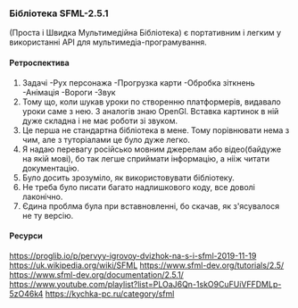 
### Бібліотека SFML-2.5.1  
(Проста і Швидка Мультимедійна Бібліотека) є портативним і легким у використанні API для мультимедіа-програмування.

#### Ретроспектива
1. Задачі
  -Рух персонажа
  -Прогрузка карти
  -Обробка зіткнень
  -Анімація
  -Вороги
  -Звук
2. Тому що, коли шукав уроки по створенню платформерів, видавало уроки саме з нею. З аналогів знаю OpenGl. Вставка картинок в ній дуже складна і не має роботи зі звуком.
3. Це перша не стандартна бібліотека в мене. Тому порівнювати нема з чим, але з туторіалами це було дуже легко.
4. Я надаю перевагу російсько мовним джерелам або відео(байдуже на якій мові), бо так легше сприймати інформацію, а нііж читати документацію.
5. Було досить зрозуміло, як використовувати бібліотеку.
6. Не треба було писати багато надлишкового коду, все доволі лаконічно.
7. Єдина проблма була при вставновленні, бо скачав, як з'ясувалося не ту версію.
#### Ресурси
https://proglib.io/p/pervyy-igrovoy-dvizhok-na-s-i-sfml-2019-11-19
https://uk.wikipedia.org/wiki/SFML
https://www.sfml-dev.org/tutorials/2.5/
https://www.sfml-dev.org/documentation/2.5.1/
https://www.youtube.com/playlist?list=PLOaJ6Qn-1skO9CuFUiVFFDMLp-5zO46k4
https://kychka-pc.ru/category/sfml
